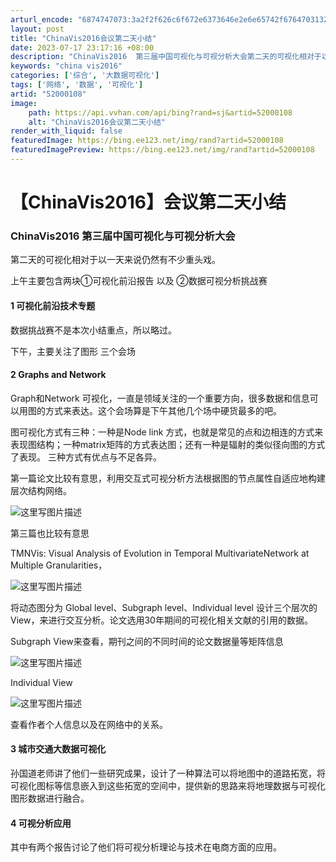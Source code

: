 ```yaml
---
arturl_encode: "6874747073:3a2f2f626c6f672e6373646e2e6e65742f6764703132333135:2f61727469636c652f64657461696c732f3532303030313038"
layout: post
title: "ChinaVis2016会议第二天小结"
date: 2023-07-17 23:17:16 +08:00
description: "ChinaVis2016  第三届中国可视化与可视分析大会第二天的可视化相对于以一天来说仍然有不少重"
keywords: "china vis2016"
categories: ['综合', '大数据可视化']
tags: ['网络', '数据', '可视化']
artid: "52000108"
image:
    path: https://api.vvhan.com/api/bing?rand=sj&artid=52000108
    alt: "ChinaVis2016会议第二天小结"
render_with_liquid: false
featuredImage: https://bing.ee123.net/img/rand?artid=52000108
featuredImagePreview: https://bing.ee123.net/img/rand?artid=52000108
---
```


# 【ChinaVis2016】会议第二天小结

### ChinaVis2016 第三届中国可视化与可视分析大会

第二天的可视化相对于以一天来说仍然有不少重头戏。

上午主要包含两块①可视化前沿报告 以及 ②数据可视分析挑战赛

#### 1 可视化前沿技术专题

数据挑战赛不是本次小结重点，所以略过。

下午，主要关注了图形 三个会场

#### 2 Graphs and Network

Graph和Network 可视化，一直是领域关注的一个重要方向，很多数据和信息可以用图的方式来表达。这个会场算是下午其他几个场中硬货最多的吧。

图可视化方式有三种：一种是Node link 方式，也就是常见的点和边相连的方式来表现图结构；一种matrix矩阵的方式表达图；还有一种是辐射的类似径向图的方式了表现。 三种方式有优点与不足各异。

第一篇论文比较有意思，利用交互式可视分析方法根据图的节点属性自适应地构建层次结构网络。
  
![这里写图片描述](https://img-blog.csdn.net/20160722224514966)

第三篇也比较有意思
  
TMNVis: Visual Analysis of Evolution in Temporal MultivariateNetwork at Multiple Granularities，
  
![这里写图片描述](https://img-blog.csdn.net/20160722230003037)
  
将动态图分为 Global level、Subgraph level、Individual level 设计三个层次的View，来进行交互分析。论文选用30年期间的可视化相关文献的引用的数据。
  
Subgraph View来查看，期刊之间的不同时间的论文数据量等矩阵信息
  
![这里写图片描述](https://img-blog.csdn.net/20160722230741188)

Individual View
  
![这里写图片描述](https://img-blog.csdn.net/20160722230754868)
  
查看作者个人信息以及在网络中的关系。

#### 3 城市交通大数据可视化

孙国道老师讲了他们一些研究成果，设计了一种算法可以将地图中的道路拓宽，将可视化图标等信息嵌入到这些拓宽的空间中，提供新的思路来将地理数据与可视化图形数据进行融合。

#### 4 可视分析应用

其中有两个报告讨论了他们将可视分析理论与技术在电商方面的应用。